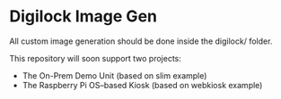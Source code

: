# Digilock Image Gen

All custom image generation should be done inside the digilock/ folder.

This repository will soon support two projects:

- The On-Prem Demo Unit (based on slim example)
- The Raspberry Pi OS–based Kiosk (based on webkiosk example)


